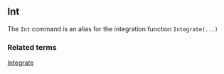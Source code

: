 ## Int
 
The `Int` command is an alias for the integration function `Integrate(...)` 

### Related terms 
[Integrate](Integrate.md) 